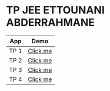 # TP JEE ETTOUNANI ABDERRAHMANE

<table width="100%">
<thead>
<tr>
<th>App</th>
<th>Demo</th>
</tr>
</thead>
<tbody>
<tr>
<td>TP 1</td>
<td><a href="">Click me</a></td>
</tr>
<tr>
<td>TP 2</td>
<td><a href="">Click me</a></td>
</tr>
<tr>
<td>TP 3</td>
<td><a href="">Click me</a></td>
</tr>
<tr>
<td>TP 4</td>
<td><a href="">Click me</a></td>
</tr>
</tbody>
</table>

